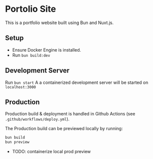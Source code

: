 # Portolio Site

This is a portfolio website built using Bun and Nuxt.js.

## Setup

- Ensure Docker Engine is installed.
- Run `bun build:dev`

## Development Server

Run `bun start`
A a containerized development server will be started on `localhost:3000`

## Production

Production build & deployment is handled in Github Actions (see `.github/workflows/deploy.yml`).

The Production build can be previewed locally by running:

```bash
bun build
bun preview
```

- TODO: containerize local prod preview
